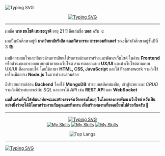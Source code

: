 <img src="https://readme-typing-svg.demolab.com?font=Fira+Code&weight=600&duration=2000&pause=10000&color=F7C133&background=FFC13727&center=true&vCenter=true&random=false&width=1000&lines=%F0%9F%91%8B+%E0%B8%AA%E0%B8%A7%E0%B8%B1%E0%B8%AA%E0%B8%94%E0%B8%B5%E0%B8%84%E0%B8%A3%E0%B8%B1%E0%B8%9A+!+%2F+Hello+there+!+%F0%9F%98%8A" alt="Typing SVG" /></a>

  
<div align="center"> 
<a href="https://git.io/typing-svg"><img src="https://readme-typing-svg.demolab.com?font=Fira+Code&weight=600&size=30&duration=2000&pause=100000&color=86A5D9&background=FFC13700&vCenter=true&random=false&width=200&lines=About+Me" alt="Typing SVG" /></a>
</div>

<hr>

ผมชื่อ **นาย ธนโชติ เหมชะญาติ** อายุ 21 ปี ชื่อเล่นชื่อ **บอส** ครับ ☺️

ผมเป็นนักศึกษาอยู่ที่ **มหาวิทยาลัยรังสิต คณะวิศวกรรม สาขาคอมพิวเตอร์** ขณะนี้กำลังศึกษาอยู่ชั้นปีที่ 3 📚

ผมมีความสนใจและทักษะด้านการเขียนโปรแกรมด้านการสร้างและพัฒนาเว็บไซต์ ในด้าน **Frontend** หรือส่วนของการออกแบบหน้าตาของเว็บไซต์ สามารถออกแบบ **UX/UI** และทำเว็บไซต์ตามแบบ UX/UI ที่ออกแบบได้ โดยใช้ภาษา **HTML, CSS, JavaScript** และใช้ Framework รวมถึงใช้เครื่องมืออย่าง **Node.js** ในการทำงานร่วมด้วย

มีประสบการณ์ด้าน **Backend** โดยใช้ **MongoDB** ทำระบบสมัครสมาชิก, เข้าสู่ระบบ และ *CRUD* รวมถึงมีประสบการณ์กับ *SQL* และการใช้ *API* เช่น **REST API** และ **WebSocket**

**ผมตื่นเต้นที่จะได้พัฒนาทักษะและสร้างสรรค์นวัตกรรมใหม่ๆ ในโลกของการพัฒนาเว็บไซต์ หวังเป็นอย่างยิ่งว่าจะได้มีโอกาสร่วมงานกับคุณและทีมงาน เพื่อสร้างผลงานที่ยอดเยี่ยมไปด้วยกันครับ 🙏**
<hr>

<div align="center">
  
<a href="https://git.io/typing-svg"><img src="https://readme-typing-svg.demolab.com?font=Fira+Code&weight=600&size=25&duration=2000&pause=100000&color=E0F2E9&background=FFC13700&vCenter=true&random=false&width=455&lines=%F0%9F%9B%A0%EF%B8%8FLauguages-Frameworks-Tools%F0%9F%9B%A0%EF%B8%8F" alt="Typing SVG" /></a>
<br />
[![My Skills](https://skillicons.dev/icons?i=js,html,css,c#)](https://skillicons.dev)
[![My Skills](https://skillicons.dev/icons?i=react,tailwind,nextjs,vscode)](https://skillicons.dev)
[![My Skills](https://skillicons.dev/icons?i=visualstudio,nodejs,postman)](https://skillicons.dev)

![Top Langs](https://github-readme-stats.vercel.app/api/top-langs/?username=BossThanachote&layout=compact)

</div>
<hr>
<a href="https://git.io/typing-svg"><img src="https://readme-typing-svg.demolab.com?font=Fira+Code&weight=600&size=25&duration=2000&pause=10000&color=F2CF2B&background=FFC1371A&center=true&vCenter=true&random=false&width=1000&lines=Thank+you+!%F0%9F%A4%97" alt="Typing SVG" /></a>
